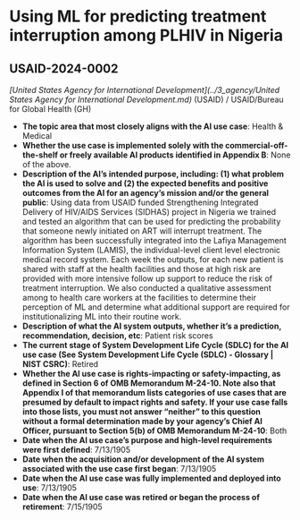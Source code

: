 # Using ML for predicting treatment interruption among PLHIV in Nigeria
## USAID-2024-0002
_[United States Agency for International Development](../3_agency/United States Agency for International Development.md)_ (USAID) / USAID/Bureau for Global Health (GH)


+ **The topic area that most closely aligns with the AI use case**: Health & Medical
+ **Whether the use case is implemented solely with the commercial-off-the-shelf or freely available AI products identified in Appendix B**: None of the above.
+ **Description of the AI’s intended purpose, including: (1) what problem the AI is used to solve and (2) the expected benefits and positive outcomes from the AI for an agency’s mission and/or the general public**: Using data from USAID funded Strengthening Integrated Delivery of HIV/AIDS Services (SIDHAS) project in Nigeria we trained and tested an algorithm that can be used for predicting the probability that someone newly initiated on ART will interrupt treatment. The algorithm has been successfully integrated into the Lafiya Management Information System (LAMIS), the individual-level client level electronic medical record system. Each week the outputs, for each new patient is shared with staff at the health facilities and those at high risk are provided with more intensive follow up support to reduce the risk of treatment interruption. We also conducted a qualitative assessment among to health care workers at the facilities to determine their perception of ML and determine what additional support are required for institutionalizing ML into their routine work.
+ **Description of what the AI system outputs, whether it’s a prediction, recommendation, decision, etc**: Patient risk scores
+ **The current stage of System Development Life Cycle (SDLC) for the AI use case (See System Development Life Cycle (SDLC) - Glossary | NIST CSRC)**: Retired
+ **Whether the AI use case is rights-impacting or safety-impacting, as defined in Section 6 of OMB Memorandum M-24-10. Note also that Appendix I of that memorandum lists categories of use cases that are presumed by default to impact rights and safety. If your use case falls into those lists, you must not answer “neither” to this question without a formal determination made by your agency’s Chief AI Officer, pursuant to Section 5(b) of OMB Memorandum M-24-10**: Both
+ **Date when the AI use case’s purpose and high-level requirements were first defined**: 7/13/1905
+ **Date when the acquisition and/or development of the AI system associated with the use case first began**: 7/13/1905
+ **Date when the AI use case was fully implemented and deployed into use**: 7/13/1905
+ **Date when the AI use case was retired or began the process of retirement**: 7/15/1905